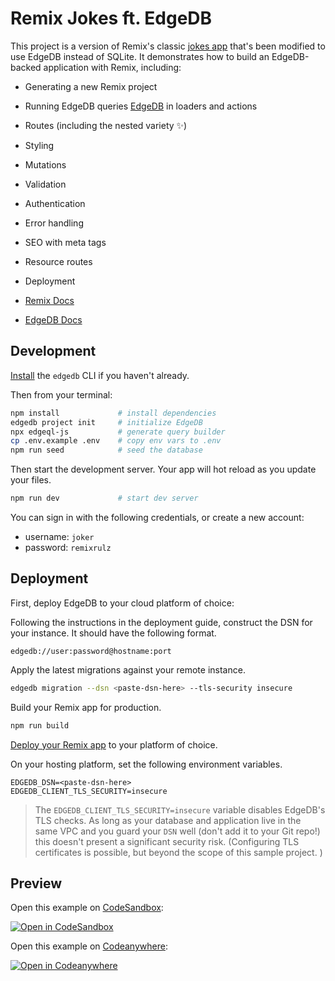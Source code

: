 # Remix Jokes ft. EdgeDB

This project is a version of Remix's classic [jokes app](https://remix.run/docs/en/v1/tutorials/jokes) that's been modified to use EdgeDB instead of SQLite. It demonstrates how to build an EdgeDB-backed application with Remix, including:

- Generating a new Remix project
- Running EdgeDB queries [EdgeDB](https://www.edgedb.com) in loaders and actions
- Routes (including the nested variety ✨)
- Styling
- Mutations
- Validation
- Authentication
- Error handling
- SEO with meta tags
- Resource routes
- Deployment

- [Remix Docs](https://remix.run/docs)
- [EdgeDB Docs](https://www.edgedb.com/docs)

## Development

[Install](https://www.edgedb.com/install) the `edgedb` CLI if you haven't already.

Then from your terminal:

```sh
npm install             # install dependencies
edgedb project init     # initialize EdgeDB
npx edgeql-js           # generate query builder
cp .env.example .env    # copy env vars to .env
npm run seed            # seed the database
```

Then start the development server. Your app will hot reload as you update your files.

```sh
npm run dev             # start dev server
```

You can sign in with the following credentials, or create a new account:

- username: `joker`
- password: `remixrulz`

## Deployment

First, deploy EdgeDB to your cloud platform of choice:

Following the instructions in the deployment guide, construct the DSN for your instance. It should have the following format.

`edgedb://user:password@hostname:port`

Apply the latest migrations against your remote instance.

```sh
edgedb migration --dsn <paste-dsn-here> --tls-security insecure
```

Build your Remix app for production.

```sh
npm run build
```

[Deploy your Remix app](https://remix.run/docs/en/v1/guides/deployment) to your platform of choice.

On your hosting platform, set the following environment variables.

```
EDGEDB_DSN=<paste-dsn-here>
EDGEDB_CLIENT_TLS_SECURITY=insecure
```

> The `EDGEDB_CLIENT_TLS_SECURITY=insecure` variable disables EdgeDB's TLS checks. As long as your database and application live in the same VPC and you guard your `DSN` well (don't add it to your Git repo!) this doesn't present a significant security risk. (Configuring TLS certificates is possible, but beyond the scope of this sample project. )

## Preview

Open this example on [CodeSandbox](https://codesandbox.com):

[![Open in CodeSandbox](https://codesandbox.io/static/img/play-codesandbox.svg)](https://codesandbox.io/s/github/remix-run/remix/tree/main/examples/edgedb)

Open this example on [Codeanywhere](https://codeanywhere.com):

[![Open in Codeanywhere](https://codeanywhere.com/img/open-in-codeanywhere-btn.svg)](https://app.codeanywhere.com/#https://github.com/remix-run/remix/tree/main/examples/edgedb)